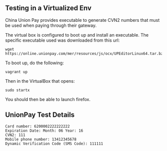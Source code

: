 ## Testing in a Virtualized Env

China Union Pay provides executable to generate CVN2 numbers that must
be used when paying through their gateway.

The virtual box is configured to boot up and install an executable.
The specific executable used was downloaded from this url:

    wget https://online.unionpay.com/mer/resources/js/ocx/UPEditorLinux64.tar.bz2 

To boot up, do the following:

    vagrant up

Then in the VirtualBox that opens:

    sudo startx

You should then be able to launch firefox.

## UnionPay Test Details 

    Card number: 6200002222222222 
    Expiration Date: Month: 06 Year: 16 
    CVN2: 111 
    Mobile phone number: 13412345678 
    Dynamic Verification Code (SMS Code): 111111
